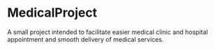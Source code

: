 # MedicalProject
A small project intended to facilitate easier medical clinic and hospital appointment and smooth delivery of medical services.
